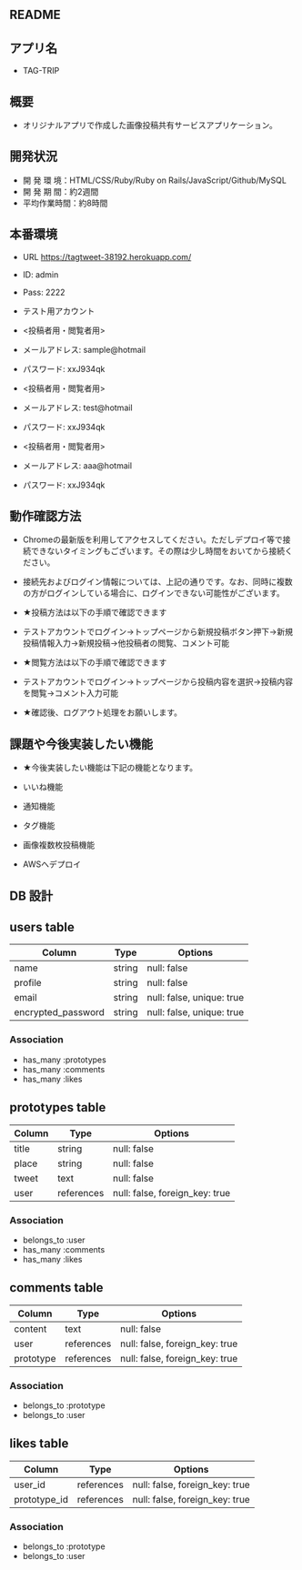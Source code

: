 ## README

## アプリ名

* TAG-TRIP

## 概要

* オリジナルアプリで作成した画像投稿共有サービスアプリケーション。

## 開発状況

* 開 発 環 境：HTML/CSS/Ruby/Ruby on Rails/JavaScript/Github/MySQL
* 開 発 期 間：約2週間
* 平均作業時間：約8時間

## 本番環境

* URL https://tagtweet-38192.herokuapp.com/ 

* ID: admin
* Pass: 2222

* テスト用アカウント
* <投稿者用・閲覧者用>
* メールアドレス: sample@hotmail
* パスワード: xxJ934qk
* <投稿者用・閲覧者用>
* メールアドレス: test@hotmail
* パスワード: xxJ934qk
* <投稿者用・閲覧者用>
* メールアドレス: aaa@hotmail
* パスワード: xxJ934qk

## 動作確認方法

* Chromeの最新版を利用してアクセスしてください。ただしデプロイ等で接続できないタイミングもございます。その際は少し時間をおいてから接続ください。

* 接続先およびログイン情報については、上記の通りです。なお、同時に複数の方がログインしている場合に、ログインできない可能性がございます。

* ★投稿方法は以下の手順で確認できます
* テストアカウントでログイン→トップページから新規投稿ボタン押下→新規投稿情報入力→新規投稿→他投稿者の閲覧、コメント可能

* ★閲覧方法は以下の手順で確認できます
* テストアカウントでログイン→トップページから投稿内容を選択→投稿内容を閲覧→コメント入力可能

* ★確認後、ログアウト処理をお願いします。

## 課題や今後実装したい機能

* ★今後実装したい機能は下記の機能となります。

* いいね機能
* 通知機能
* タグ機能
* 画像複数枚投稿機能
* AWSへデプロイ


## DB 設計

## users table

| Column             | Type                | Options                   |
|--------------------|---------------------|---------------------------|
| name               | string              | null: false               |
| profile            | string              | null: false               |
| email              | string              | null: false, unique: true |
| encrypted_password | string              | null: false, unique: true |

### Association

* has_many :prototypes
* has_many :comments
* has_many :likes

## prototypes table

| Column             | Type                | Options                        |
|--------------------|---------------------|--------------------------------|
| title              | string              | null: false                    |
| place              | string              | null: false                    |
| tweet              | text                | null: false                    |
| user               | references          | null: false, foreign_key: true |

### Association

* belongs_to :user
* has_many :comments
* has_many :likes

## comments table

| Column            | Type       | Options                        |
|-------------------|------------|--------------------------------|
| content           | text       | null: false                    |
| user              | references | null: false, foreign_key: true |
| prototype         | references | null: false, foreign_key: true |

### Association

* belongs_to :prototype
* belongs_to :user

## likes table

| Column            | Type       | Options                        |
|-------------------|------------|--------------------------------|
| user_id           | references | null: false, foreign_key: true |
| prototype_id      | references | null: false, foreign_key: true |

### Association

* belongs_to :prototype
* belongs_to :user